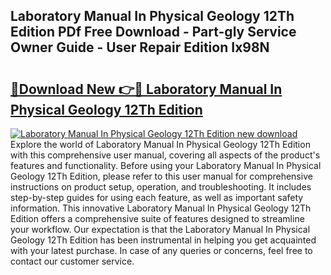 ## Laboratory Manual In Physical Geology 12Th Edition PDf Free Download - Part-gly Service Owner Guide - User Repair Edition Ix98N

# <h2><a href="http://bc34769.oget.top/?id=Laboratory+Manual+In+Physical+Geology+12Th+Edition">🔗Download New 👉🔴 Laboratory Manual In Physical Geology 12Th Edition</a></h2>

[![Laboratory Manual In Physical Geology 12Th Edition new download](https://i.imgur.com/5g1atiW.png)](http://bc34769.oget.top/?id=Laboratory+Manual+In+Physical+Geology+12Th+Edition)
Explore the world of Laboratory Manual In Physical Geology 12Th Edition with this comprehensive user manual, covering all aspects of the product's features and functionality. Before using your Laboratory Manual In Physical Geology 12Th Edition, please refer to this user manual for comprehensive instructions on product setup, operation, and troubleshooting. It includes step-by-step guides for using each feature, as well as important safety information. This innovative Laboratory Manual In Physical Geology 12Th Edition offers a comprehensive suite of features designed to streamline your workflow. Our expectation is that the Laboratory Manual In Physical Geology 12Th Edition has been instrumental in helping you get acquainted with your latest purchase. In case of any queries or concerns, feel free to contact our customer service.
